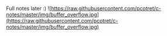 Full notes later :)
![https://raw.githubusercontent.com/pcotret/c-notes/master/img/buffer_overflow.jpg](https://raw.githubusercontent.com/pcotret/c-notes/master/img/buffer_overflow.jpg)
